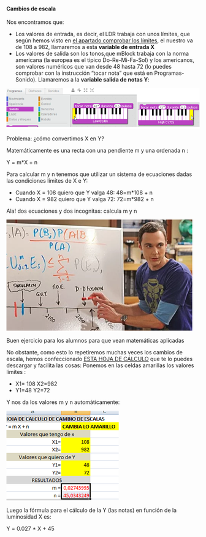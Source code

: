 #### Cambios de escala

Nos encontramos que:

*   Los valores de entrada, es decir, el LDR trabaja con unos límites, que según hemos visto en [el apartado comprobar los límites](#3-2-1-comprobar-los-l-mites), el nuestro va de 108 a 982, llamaremos a esta **variable de entrada X**
*   Los valores de salida son los tonos,que mBlock trabaja con la norma americana (la europea es el típico Do-Re-Mi-Fa-Sol) y los americanos, son valores numéricos que van desde 48 hasta 72 (lo puedes comprobar con la instrucción “tocar nota” que está en Programas-Sonido). Llamaremos a la **variable salida de notas Y**:

![](/images/image67.png)

Problema: ¿cómo convertimos X en Y?

Matemáticamente es una recta con una pendiente m y una ordenada n :

Y = m*X + n

Para calcular m y n tenemos que utilizar un sistema de ecuaciones dadas las condiciones límites de X e Y:

*   Cuando X = 108 quiero que Y valga 48: 48=m*108 + n
*   Cuando X = 982 quiero que Y valga 72: 72=m*982 + n

Ala! dos ecuaciones y dos incognitas: calcula m y n

![](/images/image11.png)

Buen ejercicio para los alumnos para que vean matemáticas aplicadas

No obstante, como esto lo repetiremos muchas veces los cambios de escala, hemos confeccionado [ESTA HOJA DE CÁLCULO](https://www.google.com/url?q=https://docs.google.com/spreadsheets/d/e/2PACX-1vTyASTvUIs_xsZ8c4RZOJ1sEstk4Cc6d--_Drne_U0o1_CXhgzxQkvZ4ZNYGLdKa2lrhLHDKmAwsKnK/pub?output%3Dxlsx&sa=D&ust=1513946282873000&usg=AFQjCNG67xpZIAuP9snBWW1bar7eOxSF9g) que te lo puedes descargar y facilita las cosas: Ponemos en las celdas amarillas los valores límites :

*   X1= 108 X2=982
*   Y1=48    Y2=72

Y nos da los valores m y n automáticamente:

![](/images/image46.png)

Luego la fórmula para el cálculo de la Y (las notas) en función de la luminosidad X es:

Y = 0.027 * X + 45

